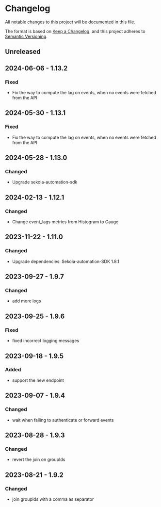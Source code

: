 # Changelog

All notable changes to this project will be documented in this file.

The format is based on [Keep a Changelog](https://keepachangelog.com/en/1.0.0/),
and this project adheres to [Semantic Versioning](https://semver.org/spec/v2.0.0.html).

## Unreleased

## 2024-06-06 - 1.13.2

### Fixed

- Fix the way to compute the lag on events, when no events were fetched from the API

## 2024-05-30 - 1.13.1

### Fixed

- Fix the way to compute the lag on events, when no events were fetched from the API

## 2024-05-28 - 1.13.0

### Changed

- Upgrade sekoia-automation-sdk

## 2024-02-13 - 1.12.1

### Changed

- Change event_lags metrics from Histogram to Gauge

## 2023-11-22 - 1.11.0

### Changed

- Upgrade dependencies: Sekoia-automation-SDK 1.8.1

## 2023-09-27 - 1.9.7

### Changed

- add more logs

## 2023-09-25 - 1.9.6

### Fixed

- fixed incorrect logging messages

## 2023-09-18 - 1.9.5

### Added

- support the new endpoint 

## 2023-09-07 - 1.9.4

### Changed

- wait when failing to authenticate or forward events

## 2023-08-28 - 1.9.3

### Changed

- revert the join on groupIds

## 2023-08-21 - 1.9.2

### Changed

- join groupIds with a comma as separator
